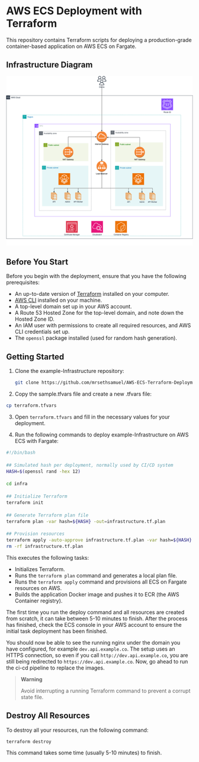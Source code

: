# AWS ECS Deployment with Terraform

This repository contains Terraform scripts for deploying a production-grade container-based application on AWS ECS on Fargate.

## Infrastructure Diagram
![Infrastructure Diagram](infra.png)

## Before You Start

Before you begin with the deployment, ensure that you have the following prerequisites:

- An up-to-date version of [Terraform](http://terraform.io) installed on your computer.
- [AWS CLI](https://docs.aws.amazon.com/cli/latest/userguide/getting-started-install.html) installed on your machine.
- A top-level domain set up in your AWS account.
- A Route 53 Hosted Zone for the top-level domain, and note down the Hosted Zone ID.
- An IAM user with permissions to create all required resources, and AWS CLI credentials set up.
- The `openssl` package installed (used for random hash generation).

## Getting Started

1. Clone the example-Infrastructure repository:

   ```bash
   git clone https://github.com/mrsethsamuel/AWS-ECS-Terraform-Deployment.git
   ```

2. Copy the sample.tfvars file and create a new .tfvars file:

```bash
cp terraform.tfvars
```

3. Open `terraform.tfvars` and fill in the necessary values for your deployment.


4. Run the following commands to deploy example-Infrastructure on AWS ECS with Fargate:

```bash
#!/bin/bash

## Simulated hash per deployment, normally used by CI/CD system
HASH=$(openssl rand -hex 12)

cd infra

## Initialize Terraform
terraform init

## Generate Terraform plan file
terraform plan -var hash=${HASH} -out=infrastructure.tf.plan

## Provision resources
terraform apply -auto-approve infrastructure.tf.plan -var hash=${HASH}
rm -rf infrastructure.tf.plan
```

This executes the following tasks:

- Initializes Terraform.
- Runs the `terraform plan` command and generates a local plan file.
- Runs the `terraform apply` command and provisions all ECS on Fargate resources on AWS.
- Builds the application Docker image and pushes it to ECR (the AWS Container registry).

The first time you run the deploy command and all resources are created from scratch, it can take between 5-10 minutes to finish. After the process has finished, check the ECS console in your AWS account to ensure the initial task deployment has been finished.


You should now be able to see the running nginx under the domain you have configured, for example `dev.api.example.co`. The setup uses an HTTPS connection, so even if you call `http://dev.api.example.co`, you are still being redirected to `https://dev.api.example.co`. Now, go ahead to run the ci-cd pipeline to replace the images.

> **Warning**
>
> Avoid interrupting a running Terraform command to prevent a corrupt state file.

## Destroy All Resources

To destroy all your resources, run the following command:

```shell
terraform destroy
```

This command takes some time (usually 5-10 minutes) to finish.
